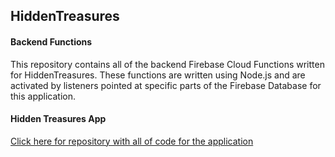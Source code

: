 ## HiddenTreasures

#### Backend Functions
This repository contains all of the backend Firebase Cloud Functions written for HiddenTreasures. These functions are written using Node.js and are activated by listeners pointed at specific parts of the Firebase Database for this application.

#### Hidden Treasures App
[Click here for repository with all of code for the application](https://github.com/soorajkarthik/HiddenTreasures)
